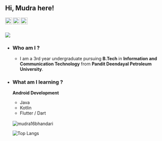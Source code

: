 ## Hi, Mudra here!

<a href="https://discord.gg/MudraB#7282">
  <img align="left" alt="Mudra's Discord" width="22px" src="https://cdn.jsdelivr.net/npm/simple-icons@v3/icons/discord.svg" />
</a>
<a href="https://mobile.twitter.com/MudraBhandari">
  <img align="left" alt="Mudra Bhandari | Twitter" width="22px" src="https://cdn.jsdelivr.net/npm/simple-icons@v3/icons/twitter.svg" />
</a>
<a href="https://www.linkedin.com/in/mudra-bhandari-27190616a/">
  <img align="left" alt="Mudra's LinkdeIn" width="22px" src="https://cdn.jsdelivr.net/npm/simple-icons@v3/icons/linkedin.svg" />
</a>
</br>
</br>

![](https://visitor-badge.glitch.me/badge?page_id=mudra16bhandari.mudra16bhandari)
</br>

- ### Who am I ? 
    - I am a 3rd year undergraduate pursuing <b>B.Tech</b> in <b>Information and Communication Technology</b> from <b>Pandit Deendayal Petroleum University</b>.
- ### What am I learning ?
    <b>Android Development </b>
    - Java
    - Kotlin
    - Flutter / Dart  
    
    </br>

    <img src="https://github-readme-stats-five-lyart.vercel.app/api?username=mudra16bhandari&show_icons=true" alt="mudra16bhandari" />

  ![Top Langs](https://github-readme-stats.vercel.app/api/top-langs/?username=mudra16bhandari&langs_count=3)


